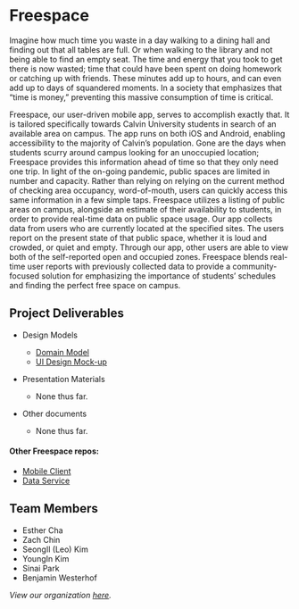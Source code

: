 # Freespace

Imagine how much time you waste in a day walking to a dining hall and finding out that all tables are full. Or when walking to the library and not being able to find an empty seat. The time and energy that you took to get there is now wasted; time that could have been spent on doing homework or catching up with friends. These minutes add up to hours, and can even add up to days of squandered moments. In a society that emphasizes that “time is money,” preventing this massive consumption of time is critical.

Freespace, our user-driven mobile app, serves to accomplish exactly that. It is tailored specifically towards Calvin University students in search of an available area on campus. The app runs on both iOS and Android, enabling accessibility to the majority of Calvin’s population. Gone are the days when students scurry around campus looking for an unoccupied location; Freespace provides this information ahead of time so that they only need one trip. In light of the on-going pandemic, public spaces are limited in number and capacity. Rather than relying on relying on the current method of checking area occupancy, word-of-mouth, users can quickly access this same information in a few simple taps. Freespace utilizes a listing of public areas on campus, alongside an estimate of their availability to students, in order to provide real-time data on public space usage. Our app collects data from users who are currently located at the specified sites. The users report on the present state of that public space, whether it is loud and crowded, or quiet and empty. Through our app, other users are able to view both of the self-reported open and occupied zones. Freespace blends real-time user reports with previously collected data to provide a community-focused solution for emphasizing the importance of students’ schedules and finding the perfect free space on campus.



## Project Deliverables

- Design Models
  - [Domain Model](https://github.com/calvin-cs262-fall2020-Freespace/Project/blob/master/images/domainModel.png)
  - [UI Design Mock-up](https://github.com/calvin-cs262-fall2020-Freespace/Project/blob/master/images/UI%20design.png)

- Presentation Materials
  - None thus far.

- Other documents
  - None thus far.

#### Other Freespace repos:
- [Mobile Client](https://github.com/calvin-cs262-fall2020-Freespace/Client)
- [Data Service](https://github.com/calvin-cs262-fall2020-Freespace/Service)


## Team Members
- Esther Cha
- Zach Chin
- SeongIl (Leo) Kim
- YoungIn Kim
- Sinai Park
- Benjamin Westerhof

*View our organization [here](https://github.com/calvin-cs262-fall2020-Freespace).*

